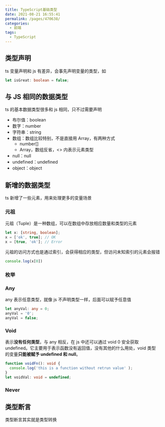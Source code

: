 ```yaml
---
title: TypeScript基础类型
date: 2021-08-21 16:55:41
permalink: /pages/470638/
categories:
  - 前端
tags:
  - TypeScript
---
```

## 类型声明
ts 变量声明和 js 有差异，会事先声明变量的类型，如
```ts
let isGreat: boolean = false;
```

## 与 JS 相同的数据类型
ts 的基本数据类型很多和 js 相同，只不过需要声明
- 布尔值：boolean
- 数字：number
- 字符串：string
- 数组：数组比较特别，不是直接用 Array，有两种方式
  - number[]
  - Array<number>，数组反省，<> 内表示元素类型
- null：null
- undefined：undefined
- object：object

## 新增的数据类型
ts 新增了一些元素，用来处理更多的变量场景

### 元祖
元祖（Tuple）是一种数组，可以在数组中存放相应数量和类型的元素
```ts
let x: [string, boolean];
x = ['ok', true]; // OK
x = [true, 'ok']; // Error
```
元祖的访问方式也是通过索引，会获得相应的类型，但访问未知索引的元素会报错
```ts
console.log(x[0])
```

### 枚举

### Any
any 表示任意类型，就像 js 不声明类型一样，后面可以赋予任意值
```ts
let anyVal: any = 0;
anyVal = '0';
anyVal = false;
```

### Void
表示**没有任何类型**，与 any 相反，在 js 中还可以通过 void 0 安全获取 undefined。它主要用于表示函数没有返回值，没有其他的什么用处，void 类型的变量**只能被赋予 undefined 和 null**。
```ts
function voidFn(): void {
  console.log('this is a function without retrun value' );
}
let voidVal: void = undefined;
```
### Never

## 类型断言
类型断言其实就是类型转换